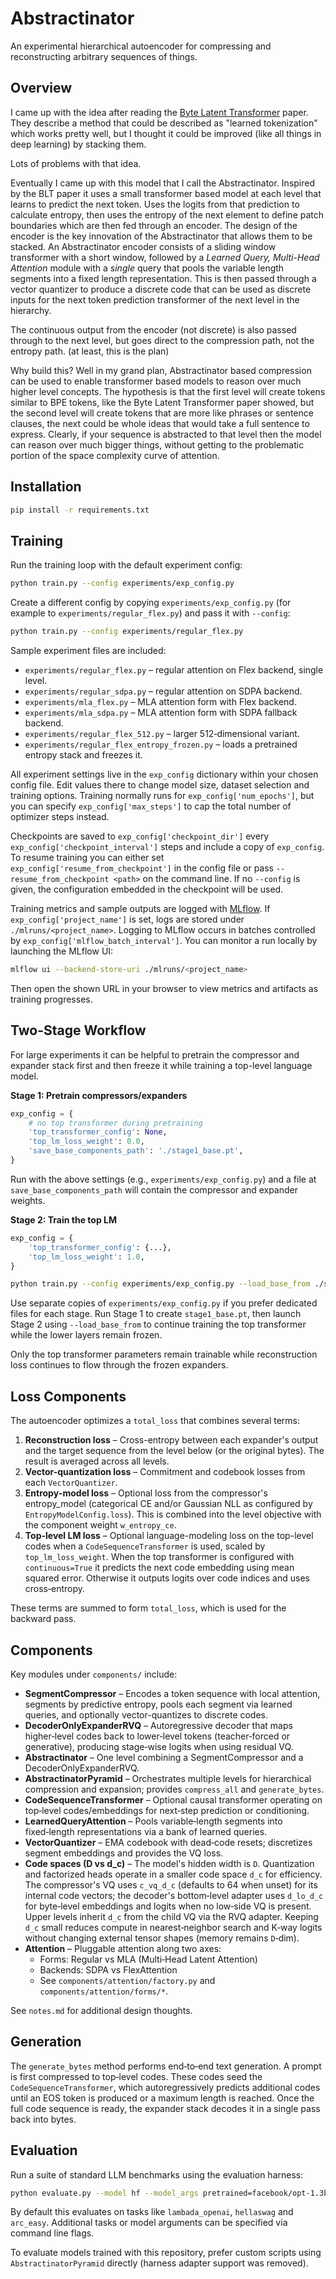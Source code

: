 # Abstractinator

An experimental hierarchical autoencoder for compressing and reconstructing arbitrary sequences of things. 

## Overview

I came up with the idea after reading the [Byte Latent Transformer](https://arxiv.org/pdf/2412.09871) paper.  They describe a method that could be described as "learned tokenization" which works pretty well, but I thought it could be improved (like all things in deep learning) by stacking them.

Lots of problems with that idea.

Eventually I came up with this model that I call the Abstractinator.  Inspired by the BLT paper it uses a small transformer based model at each level that learns to predict the next token.  Uses the logits from that prediction to calculate entropy, then uses the entropy of the next element to define patch boundaries which are then fed through an encoder.  The design of the encoder is the key innovation of the Abstractinator that allows them to be stacked.  An Abstractinator encoder consists of a sliding window transformer with a short window, followed by a *Learned Query, Multi-Head Attention* module with a *single* query that pools the variable length segments into a fixed length representation.  This is then passed through a vector quantizer to produce a discrete code that can be used as discrete inputs for the next token prediction transformer of the next level in the hierarchy.  

The continuous output from the encoder (not discrete) is also passed through to the next level, but goes direct to the compression path, not the entropy path. (at least, this is the plan)

Why build this?  Well in my grand plan, Abstractinator based compression can be used to enable transformer based models to reason over much higher level concepts.  The hypothesis is that the first level will create tokens similar to BPE tokens, like the Byte Latent Transformer paper showed, but the second level will create tokens that are more like phrases or sentence clauses, the next could be whole ideas that would take a full sentence to express.  Clearly, if your sequence is abstracted to that level then the model can reason over much bigger things, without getting to the problematic portion of the space complexity curve of attention.

## Installation

```bash
pip install -r requirements.txt
```

## Training

Run the training loop with the default experiment config:

```bash
python train.py --config experiments/exp_config.py
```

Create a different config by copying `experiments/exp_config.py` (for example to `experiments/regular_flex.py`) and pass it with `--config`:

```bash
python train.py --config experiments/regular_flex.py
```

Sample experiment files are included:
- `experiments/regular_flex.py` – regular attention on Flex backend, single level.
- `experiments/regular_sdpa.py` – regular attention on SDPA backend.
- `experiments/mla_flex.py` – MLA attention form with Flex backend.
- `experiments/mla_sdpa.py` – MLA attention form with SDPA fallback backend.
- `experiments/regular_flex_512.py` – larger 512‑dimensional variant.
- `experiments/regular_flex_entropy_frozen.py` – loads a pretrained entropy stack and freezes it.

All experiment settings live in the `exp_config` dictionary within your chosen config file. Edit values there to change model size, dataset selection and training options. Training normally runs for `exp_config['num_epochs']`, but you can specify `exp_config['max_steps']` to cap the total number of optimizer steps instead.

Checkpoints are saved to `exp_config['checkpoint_dir']` every `exp_config['checkpoint_interval']` steps and include a copy of `exp_config`.  To resume training you can either set `exp_config['resume_from_checkpoint']` in the config file or pass `--resume_from_checkpoint <path>` on the command line.  If no `--config` is given, the configuration embedded in the checkpoint will be used.

Training metrics and sample outputs are logged with [MLflow](https://mlflow.org/docs/latest/python_api/mlflow.html). If `exp_config['project_name']` is set, logs are stored under `./mlruns/<project_name>`.
Logging to MLflow occurs in batches controlled by `exp_config['mlflow_batch_interval']`.
You can monitor a run locally by launching the MLflow UI:

```bash
mlflow ui --backend-store-uri ./mlruns/<project_name>
```

Then open the shown URL in your browser to view metrics and artifacts as training progresses.

## Two-Stage Workflow

For large experiments it can be helpful to pretrain the compressor and expander
stack first and then freeze it while training a top-level language model.

**Stage 1: Pretrain compressors/expanders**

```python
exp_config = {
    # no top transformer during pretraining
    'top_transformer_config': None,
    'top_lm_loss_weight': 0.0,
    'save_base_components_path': './stage1_base.pt',
}
```

Run with the above settings (e.g., `experiments/exp_config.py`) and a file at
`save_base_components_path` will contain the compressor and expander weights.

**Stage 2: Train the top LM**

```python
exp_config = {
    'top_transformer_config': {...},
    'top_lm_loss_weight': 1.0,
}
```

```bash
python train.py --config experiments/exp_config.py --load_base_from ./stage1_base.pt
```

Use separate copies of `experiments/exp_config.py` if you prefer dedicated files
for each stage. Run Stage 1 to create `stage1_base.pt`, then launch Stage 2 using
`--load_base_from` to continue training the top transformer while the lower layers
remain frozen.

Only the top transformer parameters remain trainable while reconstruction loss
continues to flow through the frozen expanders.

## Loss Components

The autoencoder optimizes a `total_loss` that combines several terms:

1. **Reconstruction loss** – Cross-entropy between each expander's output and the target sequence from the level below (or the original bytes). The result is averaged across all levels.
2. **Vector-quantization loss** – Commitment and codebook losses from each `VectorQuantizer`.
3. **Entropy‑model loss** – Optional loss from the compressor's entropy_model (categorical CE and/or Gaussian NLL as configured by `EntropyModelConfig.loss`). This is combined into the level objective with the component weight `w_entropy_ce`.
4. **Top-level LM loss** – Optional language-modeling loss on the top-level codes when a `CodeSequenceTransformer` is used, scaled by `top_lm_loss_weight`.  When the top transformer is configured with `continuous=True` it predicts the next code embedding using mean squared error.  Otherwise it outputs logits over code indices and uses cross‑entropy.

These terms are summed to form `total_loss`, which is used for the backward pass.

## Components

Key modules under `components/` include:

- **SegmentCompressor** – Encodes a token sequence with local attention,
  segments by predictive entropy, pools each segment via learned queries, and
  optionally vector-quantizes to discrete codes.
- **DecoderOnlyExpanderRVQ** – Autoregressive decoder that maps higher‑level
  codes back to lower‑level tokens (teacher‑forced or generative), producing
  stage‑wise logits when using residual VQ.
- **Abstractinator** – One level combining a SegmentCompressor and a
  DecoderOnlyExpanderRVQ.
- **AbstractinatorPyramid** – Orchestrates multiple levels for hierarchical
  compression and expansion; provides `compress_all` and `generate_bytes`.
- **CodeSequenceTransformer** – Optional causal transformer operating on top‑level
  codes/embeddings for next‑step prediction or conditioning.
- **LearnedQueryAttention** – Pools variable‑length segments into fixed‑length
  representations via a bank of learned queries.
- **VectorQuantizer** – EMA codebook with dead‑code resets; discretizes segment
  embeddings and provides the VQ loss.
- **Code spaces (D vs d_c)** – The model's hidden width is `D`. Quantization and
  factorized heads operate in a smaller code space `d_c` for efficiency. The
  compressor's VQ uses `c_vq_d_c` (defaults to 64 when unset) for its internal
  code vectors; the decoder's bottom‑level adapter uses `d_lo_d_c` for byte‑level
  embeddings and logits when no low‑side VQ is present. Upper levels inherit
  `d_c` from the child VQ via the RVQ adapter. Keeping `d_c` small reduces
  compute in nearest‑neighbor search and K‑way logits without changing external
  tensor shapes (memory remains `D`‑dim).
- **Attention** – Pluggable attention along two axes:
  - Forms: Regular vs MLA (Multi‑Head Latent Attention)
  - Backends: SDPA vs FlexAttention
  - See `components/attention/factory.py` and `components/attention/forms/*`.


See `notes.md` for additional design thoughts.

## Generation

The `generate_bytes` method performs end‑to‑end text generation. A prompt is
first compressed to top‑level codes. These codes seed the
`CodeSequenceTransformer`, which autoregressively predicts additional codes
until an EOS token is produced or a maximum length is reached. Once the full
code sequence is ready, the expander stack decodes it in a single pass back
into bytes.

## Evaluation

Run a suite of standard LLM benchmarks using the evaluation harness:

```bash
python evaluate.py --model hf --model_args pretrained=facebook/opt-1.3b use_accelerate=True
```

By default this evaluates on tasks like `lambada_openai`, `hellaswag` and
`arc_easy`.  Additional tasks or model arguments can be specified via command
line flags.

To evaluate models trained with this repository, prefer custom scripts using
`AbstractinatorPyramid` directly (harness adapter support was removed).
